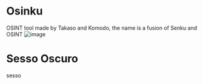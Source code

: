 # Osinku
OSINT tool made by Takaso and Komodo, the name is a fusion of Senku and OSINT
![image](https://user-images.githubusercontent.com/70639611/151835127-27a8eb22-feb0-41c6-93c0-cb860c12835c.png)
# Sesso Oscuro
sesso
